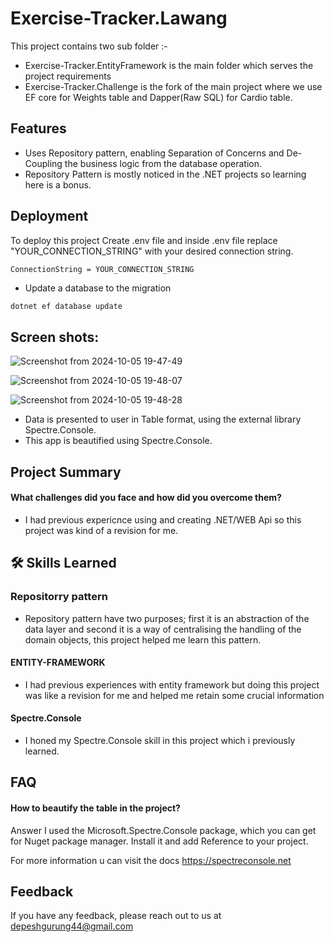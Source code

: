 
# Exercise-Tracker.Lawang
This project contains two sub folder :-
- Exercise-Tracker.EntityFramework is the main folder which serves the project requirements
- Exercise-Tracker.Challenge is the fork of the main project where we use EF core for Weights table and Dapper(Raw SQL) for Cardio table. 

## Features
- Uses Repository pattern, enabling Separation of Concerns and De-Coupling the business logic from the database operation.
- Repository Pattern is mostly noticed in the .NET projects so learning here is a bonus.







## Deployment

To deploy this project Create .env file and inside .env file replace "YOUR_CONNECTION_STRING" with your desired connection string.

`ConnectionString = YOUR_CONNECTION_STRING`

- Update a database to the migration
```bash
dotnet ef database update

```


 ## Screen shots:


![Screenshot from 2024-10-05 19-47-49](https://github.com/user-attachments/assets/7b54b07c-4736-4bd6-8613-d9bfeeba9706)



![Screenshot from 2024-10-05 19-48-07](https://github.com/user-attachments/assets/c4a8c565-ca45-45f2-b863-524564384a1b)


![Screenshot from 2024-10-05 19-48-28](https://github.com/user-attachments/assets/67debfea-41aa-4ffd-be79-2f481c1ac612)

- Data is presented to user in Table format, using the external library Spectre.Console.
- This app is beautified using Spectre.Console.



## Project Summary
#### What challenges did you face and how did you overcome them?

* I had previous expericnce using and creating .NET/WEB Api so this project was kind of a revision for me.




## 🛠 Skills Learned
### Repositorry pattern
- Repository pattern have two purposes; first it is an abstraction of the data layer and second it is a way of centralising the handling of the domain objects, this project helped me learn this pattern.

#### ENTITY-FRAMEWORK
* I had previous experiences with entity framework but doing this project was like a revision for me and helped me retain some crucial information

#### Spectre.Console
* I honed my Spectre.Console skill in this project which i previously learned.


## FAQ

#### How to beautify the table in the project?

Answer I used the Microsoft.Spectre.Console package, which you can get for Nuget package manager. Install it and add Reference to your project. 

For more information u can visit the docs https://spectreconsole.net




## Feedback

If you have any feedback, please reach out to us at depeshgurung44@gmail.com


